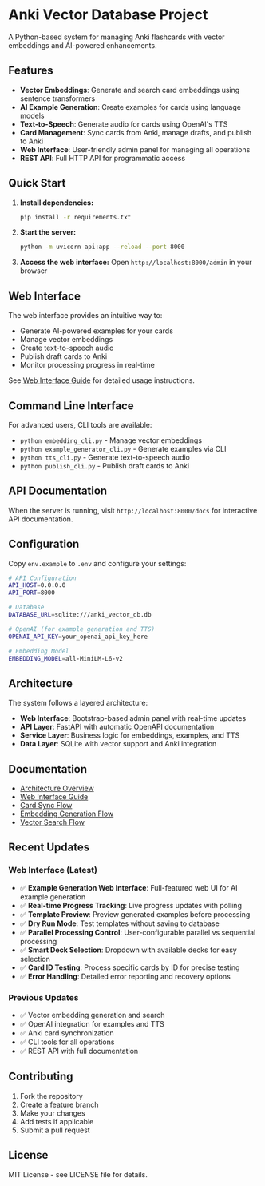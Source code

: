 # Anki Vector Database Project

A Python-based system for managing Anki flashcards with vector embeddings and AI-powered enhancements.

## Features

- **Vector Embeddings**: Generate and search card embeddings using sentence transformers
- **AI Example Generation**: Create examples for cards using language models
- **Text-to-Speech**: Generate audio for cards using OpenAI's TTS
- **Card Management**: Sync cards from Anki, manage drafts, and publish to Anki
- **Web Interface**: User-friendly admin panel for managing all operations
- **REST API**: Full HTTP API for programmatic access

## Quick Start

1. **Install dependencies:**
   ```bash
   pip install -r requirements.txt
   ```

2. **Start the server:**
   ```bash
   python -m uvicorn api:app --reload --port 8000
   ```

3. **Access the web interface:**
   Open `http://localhost:8000/admin` in your browser

## Web Interface

The web interface provides an intuitive way to:
- Generate AI-powered examples for your cards
- Manage vector embeddings
- Create text-to-speech audio
- Publish draft cards to Anki
- Monitor processing progress in real-time

See [Web Interface Guide](docs/web-interface-guide.md) for detailed usage instructions.

## Command Line Interface

For advanced users, CLI tools are available:

- `python embedding_cli.py` - Manage vector embeddings
- `python example_generator_cli.py` - Generate examples via CLI
- `python tts_cli.py` - Generate text-to-speech audio
- `python publish_cli.py` - Publish draft cards to Anki

## API Documentation

When the server is running, visit `http://localhost:8000/docs` for interactive API documentation.

## Configuration

Copy `env.example` to `.env` and configure your settings:

```bash
# API Configuration
API_HOST=0.0.0.0
API_PORT=8000

# Database
DATABASE_URL=sqlite:///anki_vector_db.db

# OpenAI (for example generation and TTS)
OPENAI_API_KEY=your_openai_api_key_here

# Embedding Model
EMBEDDING_MODEL=all-MiniLM-L6-v2
```

## Architecture

The system follows a layered architecture:

- **Web Interface**: Bootstrap-based admin panel with real-time updates
- **API Layer**: FastAPI with automatic OpenAPI documentation
- **Service Layer**: Business logic for embeddings, examples, and TTS
- **Data Layer**: SQLite with vector support and Anki integration

## Documentation

- [Architecture Overview](docs/architecture-overview.md)
- [Web Interface Guide](docs/web-interface-guide.md)
- [Card Sync Flow](docs/card-sync-flow.md)
- [Embedding Generation Flow](docs/embedding-generation-flow.md)
- [Vector Search Flow](docs/vector-search-flow.md)

## Recent Updates

### Web Interface (Latest)
- ✅ **Example Generation Web Interface**: Full-featured web UI for AI example generation
- ✅ **Real-time Progress Tracking**: Live progress updates with polling
- ✅ **Template Preview**: Preview generated examples before processing
- ✅ **Dry Run Mode**: Test templates without saving to database
- ✅ **Parallel Processing Control**: User-configurable parallel vs sequential processing
- ✅ **Smart Deck Selection**: Dropdown with available decks for easy selection
- ✅ **Card ID Testing**: Process specific cards by ID for precise testing
- ✅ **Error Handling**: Detailed error reporting and recovery options

### Previous Updates
- ✅ Vector embedding generation and search
- ✅ OpenAI integration for examples and TTS
- ✅ Anki card synchronization
- ✅ CLI tools for all operations
- ✅ REST API with full documentation

## Contributing

1. Fork the repository
2. Create a feature branch
3. Make your changes
4. Add tests if applicable
5. Submit a pull request

## License

MIT License - see LICENSE file for details. 
